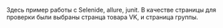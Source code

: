 Здесь пример работы с Selenide, allure, junit. В качестве страницы для проверки были выбраны странца товара VK, и страница группы. 
